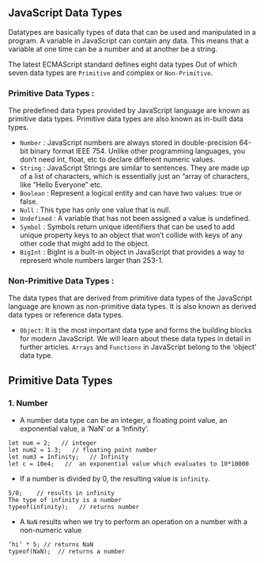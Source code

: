 ## JavaScript Data Types

Datatypes are basically types of data that can be used and manipulated in a program. A variable in JavaScript can contain any data. This means that a variable at one time can be a number and at another be a string.

The latest ECMAScript standard defines eight data types Out of which seven data types are `Primitive` and complex or `Non-Primitive`.

### Primitive Data Types : 

The predefined data types provided by JavaScript language are known as primitive data types. Primitive data types are also known as in-built data types.

-  `Number` : JavaScript numbers are always stored in double-precision 64-bit binary format IEEE 754. Unlike other programming languages, you don’t need int, float, etc to declare different numeric values.
- `String` : JavaScript Strings are similar to sentences. They are made up of a list of characters, which is essentially just an “array of characters, like “Hello Everyone” etc.
- `Boolean` : Represent a logical entity and can have two values: true or false.
- `Null` : This type has only one value that is null.
- `Undefined` : A variable that has not been assigned a value is undefined.
- `Symbol` : Symbols return unique identifiers that can be used to add unique property keys to an object that won’t collide with keys of any other code that might add to the object.
- `BigInt` : BigInt is a built-in object in JavaScript that provides a way to represent whole numbers larger than 253-1.

### Non-Primitive Data Types : 

The data types that are derived from primitive data types of the JavaScript language are known as non-primitive data types. It is also known as derived data types or reference data types.

- `Object`: It is the most important data type and forms the building blocks for modern JavaScript. We will learn about these data types in detail in further articles. `Arrays` and `Functions` in JavaScript belong to the ‘object’ data type.

## Primitive Data Types

### 1. Number
- A number data type can be an integer, a floating point value, an exponential value, a ‘NaN’ or a ‘Infinity’.
```
let num = 2;   // integer 
let num2 = 1.3;   // floating point number
let num3 = Infinity;   // Infinity
let c = 10e4;   //  an exponential value which evaluates to 10*10000
```

- If a number is divided by 0, the resulting value is `infinity`.
```
5/0;    // results in infinity
The type of infinity is a number
typeof(infinity);   // returns number
 ```

- A `NaN` results when we try to perform an operation on a number with a non-numeric value
```
‘hi’ * 5; // returns NaN
typeof(NaN);  // returns a number
 ```
